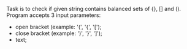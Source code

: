 Task is to check if given string contains balanced sets of {}, [] and ().
Program accepts 3 input parameters:
- open bracket (example: '(', '{', '[');
- close bracket (example: ')', '}', ']');
- text;